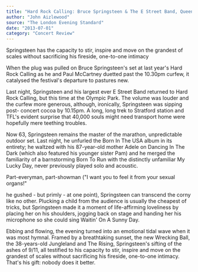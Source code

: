 ```yaml
---
title: "Hard Rock Calling: Bruce Springsteen & The E Street Band, Queen Elizabeth Olympic Park"
author: "John Aizlewood"
source: "The London Evening Standard"
date: "2013-07-01"
category: "Concert Review"
---
```


Springsteen has the capacity to stir, inspire and move on the grandest of scales without sacrificing his fireside, one-to-one intimacy

When the plug was pulled on Bruce Springsteen's set at last year's Hard Rock Calling as he and Paul McCartney duetted past the 10.30pm curfew, it catalysed the festival's departure to pastures new.

Last night, Springsteen and his largest ever E Street Band returned to Hard Rock Calling, but this time at the Olympic Park. The volume was louder and the curfew more generous, although, ironically, Springsteen was sipping post- concert cocoa by 10.15pm. A long, long trek to Stratford station and TFL's evident surprise that 40,000 souls might need transport home were hopefully mere teething troubles.

Now 63, Springsteen remains the master of the marathon, unpredictable outdoor set. Last night, he unfurled the Born In The USA album in its entirety; he waltzed with his 87-year-old mother Adele on Dancing In The Dark (which also featured his younger sister Pam) and he merged the familiarity of a barnstorming Born To Run with the distinctly unfamiliar My Lucky Day, never previously played solo and acoustic.

Part-everyman, part-showman ("I want you to feel it from your sexual organs!"

he gushed - but primly - at one point), Springsteen can transcend the corny like no other. Plucking a child from the audience is usually the cheapest of tricks, but Springsteen made it a moment of life-affirming loveliness by placing her on his shoulders, jogging back on stage and handing her his microphone so she could sing Waitin' On A Sunny Day.

Ebbing and flowing, the evening turned into an emotional tidal wave when it was most hymnal. Framed by a breathtaking sunset, the new Wrecking Ball, the 38-years-old Jungleland and The Rising, Springsteen's sifting of the ashes of 9/11, all testified to his capacity to stir, inspire and move on the grandest of scales without sacrificing his fireside, one-to-one intimacy. That's his gift: nobody does it better.
